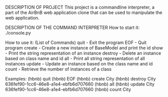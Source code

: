 DESCRIPTION OF PROJECT
This project is a commandline interpreter, a part of the AirBnB web application clone that can be used to manipulate the web application.

DESCRIPTION OF THE COMMAND INTERPRETER
How to start it:
./console.py

How to use it:
(List of Commands)
quit - Exit the program
EOF - Quit program
create - Create a new instance of BaseModel and print the id
show - Print the string representation of an instance
destroy - Delete an instance based on class name and id
all - Print all string representation of all instances
update - Update an instance based on the class name and id
count - Retrieve the number of instances of a class

Examples:
(hbnb) quit
(hbnb) EOF
(hbnb) create City
(hbnb) destroy City 636fef90-1cc6-46e8-a1e4-ebfb6d707660
(hbnb) all
(hbnb) update City 636fef90-1cc6-46e8-a1e4-ebfb6d707660
(hbnb) count City
